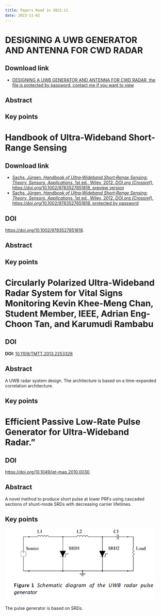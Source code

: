 ```yaml
---
title: Papers Read in 2023.11
date: 2023-11-02
---
```


# DESIGNING A UWB GENERATOR AND ANTENNA FOR CWD RADAR

## Download link

* [DESIGNING A UWB GENERATOR AND ANTENNA FOR CWD RADAR, the file is protected by password, contact me if you want to view](https://pinktalk.online/research_career/attachments/Eveleigh_Eric_A_2020July_MASc.pdf)

## Abstract

## Key points

# Handbook of Ultra-Wideband Short-Range Sensing

## Download link

* [Sachs, Jürgen. _Handbook of Ultra‐Wideband Short‐Range Sensing: Theory, Sensors, Applications_. 1st ed., Wiley, 2012. _DOI.org (Crossref)_, https://doi.org/10.1002/9783527651818, preview version](https://download.e-bookshelf.de/download/0000/7534/49/L-G-0000753449-0002366653.pdf)
* [Sachs, Jürgen. _Handbook of Ultra‐Wideband Short‐Range Sensing: Theory, Sensors, Applications_. 1st ed., Wiley, 2012. _DOI.org (Crossref)_, https://doi.org/10.1002/9783527651818, protected by password](https://pinktalk.online/research_career/papers_read/attachments/Dr._Ing.%20Jurgen%20Sachs(auth.)%20-%20Handbook%20of%20Ultra-Wideband%20Short-Range%20Sensing_%20Theory,%20Sensors,%20Applications%20(2012).pdf)
## DOI

https://doi.org/10.1002/9783527651818.

## Abstract

## Key points


# Circularly Polarized Ultra-Wideband Radar System for Vital Signs Monitoring Kevin Khee-Meng Chan, Student Member, IEEE, Adrian Eng-Choon Tan, and Karumudi Rambabu

## DOI

**DOI:** [10.1109/TMTT.2013.2253328](https://doi.org/10.1109/TMTT.2013.2253328)

## Abstract

A UWB radar system design. The architecture is based on a time-expanded correlation architecture.
## Key points




# Efficient Passive Low-Rate Pulse Generator for Ultra-Wideband Radar.”

## DOI

 https://doi.org/10.1049/iet-map.2010.0030.

## Abstract

A novel method to produce short pulse at lower PRFs using cascaded sections of shunt-mode SRDs with decreasing carrier lifetimes.
## Key points

![](research_career/UWB_about/attachments/Pasted%20image%2020231102164316.png)

The pulse generator is based on SRDs.